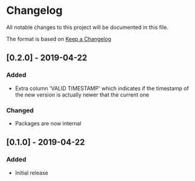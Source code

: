 # Changelog
All notable changes to this project will be documented in this file.

The format is based on [Keep a Changelog](https://keepachangelog.com/en/1.0.0/)

## [0.2.0] - 2019-04-22
### Added
- Extra column 'VALID TIMESTAMP' which indicates if the timestamp of the new version is
actually newer that the current one 
### Changed
- Packages are now internal

## [0.1.0] - 2019-04-22
### Added
- Initial release
